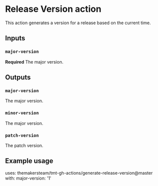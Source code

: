 # Release Version action

This action generates a version for a release based on the current time.

## Inputs

### `major-version`

**Required** The major version.

## Outputs

### `major-version`

The major version.

### `minor-version`

The major version.

### `patch-version`

The patch version.

## Example usage

uses: themakersteam/tmt-gh-actions/generate-release-version@master
with:
  major-version: '1'
